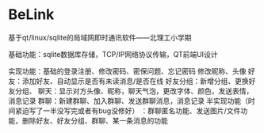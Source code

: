 # BeLink
基于qt/linux/sqlite的局域网即时通讯软件——北理工小学期

基础功能：sqlite数据库存储，TCP/IP网络协议传输，QT前端UI设计

实现功能：基础的登录注册、修改密码、密保问题、忘记密码
         修改昵称、头像
         好友：添加好友、自动显示是否有未读消息/是否在线
         好友分组：新增分组、更换好友分组、
         聊天：显示对方头像、昵称，聊天气泡，更改字体、颜色，发送表情，消息记录
         群聊：新建群聊、加入群聊、发送群聊消息，消息记录
半实现功能（时间紧迫写了一半没写完或者有bug没修好）
        ：群聊匿名功能、发送图片/文件功能，删除好友、好友分组、群聊、某一条消息的功能
         
